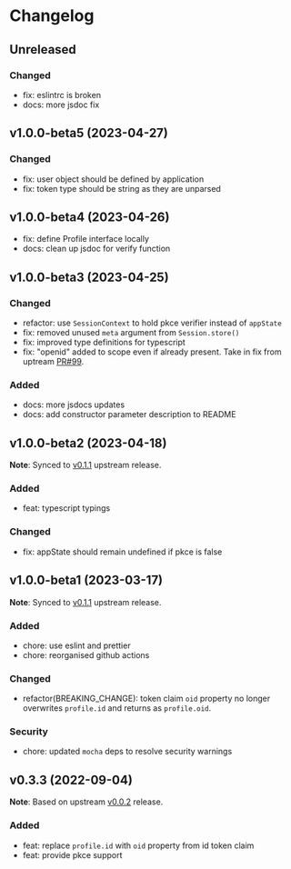 # Changelog

## Unreleased

### Changed

- fix: eslintrc is broken
- docs: more jsdoc fix

## v1.0.0-beta5 (2023-04-27)

### Changed

- fix: user object should be defined by application
- fix: token type should be string as they are unparsed

## v1.0.0-beta4 (2023-04-26)

- fix: define Profile interface locally
- docs: clean up jsdoc for verify function

## v1.0.0-beta3 (2023-04-25)

### Changed

- refactor: use `SessionContext` to hold pkce verifier instead of `appState`
- fix: removed unused `meta` argument from `Session.store()`
- fix: improved type definitions for typescript
- fix: "openid" added to scope even if already present. Take in fix from uptream [PR#99](https://github.com/jaredhanson/passport-openidconnect/pull/99).

### Added

- docs: more jsdocs updates
- docs: add constructor parameter description to README

## v1.0.0-beta2 (2023-04-18)

**Note**: Synced to [v0.1.1](https://github.com/jaredhanson/passport-openidconnect/releases/tag/v0.1.1) upstream release.

### Added

- feat: typescript typings

### Changed

- fix: appState should remain undefined if pkce is false

## v1.0.0-beta1 (2023-03-17)

**Note**: Synced to [v0.1.1](https://github.com/jaredhanson/passport-openidconnect/releases/tag/v0.1.1) upstream release.

### Added

- chore: use eslint and prettier
- chore: reorganised github actions

### Changed

- refactor(BREAKING_CHANGE): token claim `oid` property no longer overwrites `profile.id` and returns as `profile.oid`.

### Security

- chore: updated `mocha` deps to resolve security warnings

## v0.3.3 (2022-09-04)

**Note**: Based on upstream [v0.0.2](https://github.com/jaredhanson/passport-openidconnect/releases/tag/v0.0.2) release.

### Added

- feat: replace `profile.id` with `oid` property from id token claim
- feat: provide pkce support
